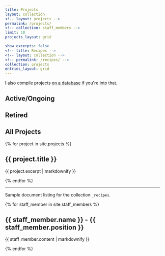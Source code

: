 ```yaml
---
title: Projects
layout: collection
<!-- layout: projects -->
permalink: /projects/
<!-- collection: staff_members -->
limit: 10
projects_layout: grid

show_excerpts: false
<!-- title: Recipes -->
<!-- layout: collection -->
<!-- permalink: /recipes/ -->
collection: projects
entries_layout: grid
---
```


I also compile projects [on a database](https://airtable.com/tblK4d66Lz55tKSD9/viw5YjxRKNJ7NKubn) if you're into that.

## Active/Ongoing

<!-- Enable when done with the rest of the page lol
<iframe class="airtable-embed" src="https://airtable.com/embed/shreTIW6QYdmraoJL?backgroundColor=transparent&viewControls=on" frameborder="0" onmousewheel="" width="100%" height="533" style="background: transparent; border: 1px solid #ccc;"></iframe>
-->

## Retired

<!-- Enable when done with the rest of the page lol
<iframe class="airtable-embed" src="https://airtable.com/embed/shrZLo5GTpOMaap9T?backgroundColor=transparent&viewControls=on" frameborder="0" onmousewheel="" width="100%" height="533" style="background: transparent; border: 1px solid #ccc;"></iframe>
-->

## All Projects

 {% for project in site.projects %}
  <h2>{{ project.title }}</h2>
  <p>{{ project.excerpt | markdownify }}</p>
 {% endfor %}

---

Sample document listing for the collection `_recipes`.

{% for staff_member in site.staff_members %}
  <h2>{{ staff_member.name }} - {{ staff_member.position }}</h2>
  <p>{{ staff_member.content | markdownify }}</p>
{% endfor %}
